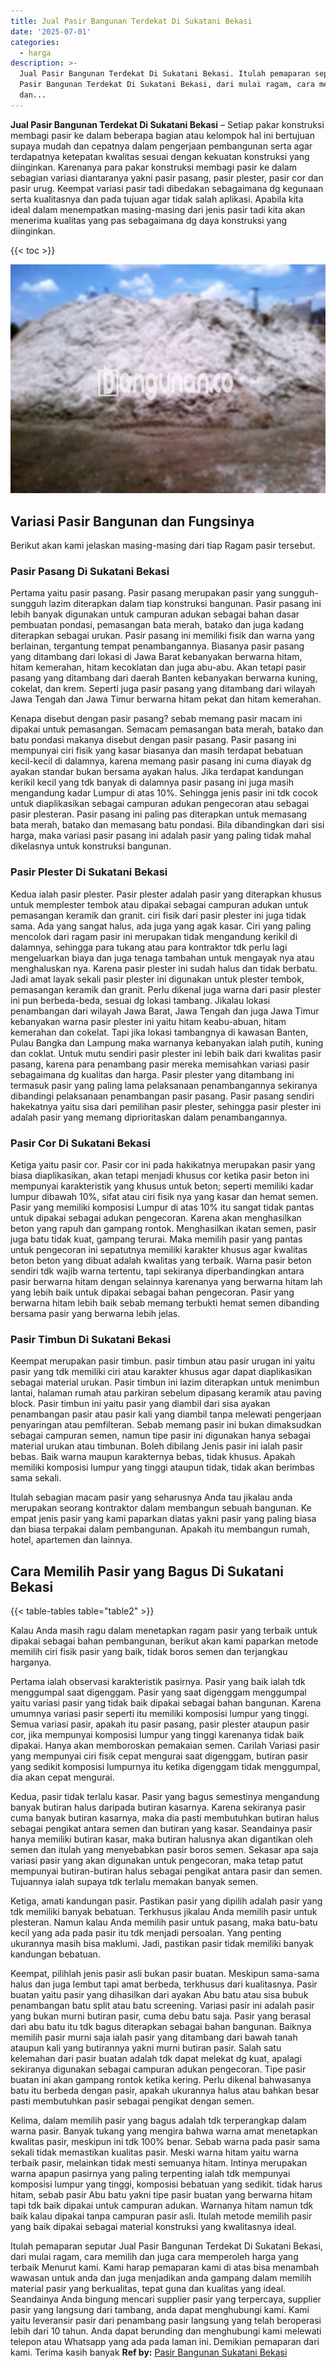 ```yaml
---
title: Jual Pasir Bangunan Terdekat Di Sukatani Bekasi
date: '2025-07-01'
categories:
  - harga
description: >-
  Jual Pasir Bangunan Terdekat Di Sukatani Bekasi. Itulah pemaparan seputar Jual
  Pasir Bangunan Terdekat Di Sukatani Bekasi, dari mulai ragam, cara memilih
  dan...
---
```


**Jual Pasir Bangunan Terdekat Di Sukatani Bekasi** – Setiap pakar konstruksi membagi pasir ke dalam beberapa bagian atau kelompok hal ini bertujuan supaya mudah dan cepatnya dalam pengerjaan pembangunan serta agar terdapatnya ketepatan kwalitas sesuai dengan kekuatan konstruksi yang diinginkan. Karenanya para pakar konstruksi membagi pasir ke dalam sebagian variasi diantaranya yakni pasir pasang, pasir plester, pasir cor dan pasir urug. Keempat variasi pasir tadi dibedakan sebagaimana dg kegunaan serta kualitasnya dan pada tujuan agar tidak salah aplikasi. Apabila kita ideal dalam menempatkan masing-masing dari jenis pasir tadi kita akan menerima kualitas yang pas sebagaimana dg daya konstruksi yang diinginkan.

{{< toc >}}

![Jual Pasir Bangunan Terdekat Di Sukatani Bekasi](/images/jual-pasir-bangunan-13.png)

## Variasi Pasir Bangunan dan Fungsinya

Berikut akan kami jelaskan masing-masing dari tiap Ragam pasir tersebut.

### Pasir Pasang Di Sukatani Bekasi

Pertama yaitu pasir pasang. Pasir pasang merupakan pasir yang sungguh-sungguh lazim diterapkan dalam tiap konstruksi bangunan. Pasir pasang ini lebih banyak digunakan untuk campuran adukan sebagai bahan dasar pembuatan pondasi, pemasangan bata merah, batako dan juga kadang diterapkan sebagai urukan. Pasir pasang ini memiliki fisik dan warna yang berlainan, tergantung tempat penambangannya. Biasanya pasir pasang yang ditambang dari lokasi di Jawa Barat kebanyakan berwarna hitam, hitam kemerahan, hitam kecoklatan dan juga abu-abu. Akan tetapi pasir pasang yang ditambang dari daerah Banten kebanyakan berwarna kuning, cokelat, dan krem. Seperti juga pasir pasang yang ditambang dari wilayah Jawa Tengah dan Jawa Timur berwarna hitam pekat dan hitam kemerahan.

Kenapa disebut dengan pasir pasang? sebab memang pasir macam ini dipakai untuk pemasangan. Semacam pemasangan bata merah, batako dan batu pondasi makanya disebut dengan pasir pasang. Pasir pasang ini mempunyai ciri fisik yang kasar biasanya dan masih terdapat bebatuan kecil-kecil di dalamnya, karena memang pasir pasang ini cuma diayak dg ayakan standar bukan bersama ayakan halus. Jika terdapat kandungan kerikil kecil yang tdk banyak di dalamnya pasir pasang ini juga masih mengandung kadar Lumpur di atas 10%. Sehingga jenis pasir ini tdk cocok untuk diaplikasikan sebagai campuran adukan pengecoran atau sebagai pasir plesteran. Pasir pasang ini paling pas diterapkan untuk memasang bata merah, batako dan memasang batu pondasi. Bila dibandingkan dari sisi harga, maka variasi pasir pasang ini adalah pasir yang paling tidak mahal dikelasnya untuk konstruksi bangunan.

### Pasir Plester Di Sukatani Bekasi

Kedua ialah pasir plester. Pasir plester adalah pasir yang diterapkan khusus untuk memplester tembok atau dipakai sebagai campuran adukan untuk pemasangan keramik dan granit. ciri fisik dari pasir plester ini juga tidak sama. Ada yang sangat halus, ada juga yang agak kasar. Ciri yang paling mencolok dari ragam pasir ini merupakan tidak mengandung kerikil di dalamnya, sehingga para tukang atau para kontraktor tdk perlu lagi mengeluarkan biaya dan juga tenaga tambahan untuk mengayak nya atau menghaluskan nya. Karena pasir plester ini sudah halus dan tidak berbatu. Jadi amat layak sekali pasir plester ini digunakan untuk plester tembok, pemasangan keramik dan granit. Perlu dikenal juga warna dari pasir plester ini pun berbeda-beda, sesuai dg lokasi tambang. Jikalau lokasi penambangan dari wilayah Jawa Barat, Jawa Tengah dan juga Jawa Timur kebanyakan warna pasir plester ini yaitu hitam keabu-abuan, hitam kemerahan dan cokelat. Tapi jika lokasi tambangnya di kawasan Banten, Pulau Bangka dan Lampung maka warnanya kebanyakan ialah putih, kuning dan coklat. Untuk mutu sendiri pasir plester ini lebih baik dari kwalitas pasir pasang, karena para penambang pasir mereka memisahkan variasi pasir sebagaimana dg kualitas dan harga. Pasir plester yang ditambang ini termasuk pasir yang paling lama pelaksanaan penambangannya sekiranya dibandingi pelaksanaan penambangan pasir pasang. Pasir pasang sendiri hakekatnya yaitu sisa dari pemilihan pasir plester, sehingga pasir plester ini adalah pasir yang memang diprioritaskan dalam penambangannya.

### Pasir Cor Di Sukatani Bekasi

Ketiga yaitu pasir cor. Pasir cor ini pada hakikatnya merupakan pasir yang biasa diaplikasikan, akan tetapi menjadi khusus cor ketika pasir beton ini mempunyai karakteristik yang khusus untuk beton; seperti memiliki kadar lumpur dibawah 10%, sifat atau ciri fisik nya yang kasar dan hemat semen. Pasir yang memiliki komposisi Lumpur di atas 10% itu sangat tidak pantas untuk dipakai sebagai adukan pengecoran. Karena akan menghasilkan beton yang rapuh dan gampang rontok. Menghasilkan ikatan semen, pasir juga batu tidak kuat, gampang terurai. Maka memilih pasir yang pantas untuk pengecoran ini sepatutnya memiliki karakter khusus agar kwalitas beton beton yang dibuat adalah kwalitas yang terbaik. Warna pasir beton sendiri tdk wajib warna tertentu, tapi sekiranya diperbandingkan antara pasir berwarna hitam dengan selainnya karenanya yang berwarna hitam lah yang lebih baik untuk dipakai sebagai bahan pengecoran. Pasir yang berwarna hitam lebih baik sebab memang terbukti hemat semen dibanding bersama pasir yang berwarna lebih jelas.

### Pasir Timbun Di Sukatani Bekasi

Keempat merupakan pasir timbun. pasir timbun atau pasir urugan ini yaitu pasir yang tdk memiliki ciri atau karakter khusus agar dapat diaplikasikan sebagai material urukan. Pasir timbun ini lazim diterapkan untuk menimbun lantai, halaman rumah atau parkiran sebelum dipasang keramik atau paving block. Pasir timbun ini yaitu pasir yang diambil dari sisa ayakan penambangan pasir atau pasir kali yang diambil tanpa melewati pengerjaan penyaringan atau pemfilteran. Sebab memang pasir ini bukan dimaksudkan sebagai campuran semen, namun tipe pasir ini digunakan hanya sebagai material urukan atau timbunan. Boleh dibilang Jenis pasir ini ialah pasir bebas. Baik warna maupun karakternya bebas, tidak khusus. Apakah memiliki komposisi lumpur yang tinggi ataupun tidak, tidak akan berimbas sama sekali.

Itulah sebagian macam pasir yang seharusnya Anda tau jikalau anda merupakan seorang kontraktor dalam membangun sebuah bangunan. Ke empat jenis pasir yang kami paparkan diatas yakni pasir yang paling biasa dan biasa terpakai dalam pembangunan. Apakah itu membangun rumah, hotel, apartemen dan lainnya.

## Cara Memilih Pasir yang Bagus Di Sukatani Bekasi

{{< table-tables table="table2" >}}

Kalau Anda masih ragu dalam menetapkan ragam pasir yang terbaik untuk dipakai sebagai bahan pembangunan, berikut akan kami paparkan metode memilih ciri fisik pasir yang baik, tidak boros semen dan terjangkau harganya.

Pertama ialah observasi karakteristik pasirnya. Pasir yang baik ialah tdk menggumpal saat digenggam. Pasir yang saat digenggam menggumpal yaitu variasi pasir yang tidak baik dipakai sebagai bahan bangunan. Karena umumnya variasi pasir seperti itu memiliki komposisi lumpur yang tinggi. Semua variasi pasir, apakah itu pasir pasang, pasir plester ataupun pasir cor, jika mempunyai komposisi lumpur yang tinggi karenanya tidak baik dipakai. Hanya akan memboroskan pemakaian semen. Carilah Variasi pasir yang mempunyai ciri fisik cepat mengurai saat digenggam, butiran pasir yang sedikit komposisi lumpurnya itu ketika digenggam tidak menggumpal, dia akan cepat mengurai.

Kedua, pasir tidak terlalu kasar. Pasir yang bagus semestinya mengandung banyak butiran halus daripada butiran kasarnya. Karena sekiranya pasir cuma banyak butiran kasarnya, maka dia pasti membutuhkan butiran halus sebagai pengikat antara semen dan butiran yang kasar. Seandainya pasir hanya memiliki butiran kasar, maka butiran halusnya akan digantikan oleh semen dan itulah yang menyebabkan pasir boros semen. Sekasar apa saja variasi pasir yang akan digunakan untuk pengecoran, maka tetap patut mempunyai butiran-butiran halus sebagai pengikat antara pasir dan semen. Tujuannya ialah supaya tdk terlalu memakan banyak semen.

Ketiga, amati kandungan pasir. Pastikan pasir yang dipilih adalah pasir yang tdk memiliki banyak bebatuan. Terkhusus jikalau Anda memilih pasir untuk plesteran. Namun kalau Anda memilih pasir untuk pasang, maka batu-batu kecil yang ada pada pasir itu tdk menjadi persoalan. Yang penting ukurannya masih bisa maklumi. Jadi, pastikan pasir tidak memiliki banyak kandungan bebatuan.

Keempat, pilihlah jenis pasir asli bukan pasir buatan. Meskipun sama-sama halus dan juga lembut tapi amat berbeda, terkhusus dari kualitasnya. Pasir buatan yaitu pasir yang dihasilkan dari ayakan Abu batu atau sisa bubuk penambangan batu split atau batu screening. Variasi pasir ini adalah pasir yang bukan murni butiran pasir, cuma debu batu saja. Pasir yang berasal dari abu batu itu tdk bagus diterapkan sebagai bahan bangunan. Baiknya memilih pasir murni saja ialah pasir yang ditambang dari bawah tanah ataupun kali yang butirannya yakni murni butiran pasir. Salah satu kelemahan dari pasir buatan adalah tdk dapat melekat dg kuat, apalagi sekiranya digunakan sebagai campuran adukan pengecoran. Tipe pasir buatan ini akan gampang rontok ketika kering. Perlu dikenal bahwasanya batu itu berbeda dengan pasir, apakah ukurannya halus atau bahkan besar pasti membutuhkan pasir sebagai pengikat dengan semen.

Kelima, dalam memilih pasir yang bagus adalah tdk terperangkap dalam warna pasir. Banyak tukang yang mengira bahwa warna amat menetapkan kwalitas pasir, meskipun ini tdk 100% benar. Sebab warna pada pasir sama sekali tidak memastikan kualitas pasir. Meski warna hitam yaitu warna terbaik pasir, melainkan tidak mesti semuanya hitam. Intinya merupakan warna apapun pasirnya yang paling terpenting ialah tdk mempunyai komposisi lumpur yang tinggi, komposisi bebatuan yang sedikit. tidak harus hitam, sebab pasir Abu batu yakni tipe pasir buatan yang berwarna hitam tapi tdk baik dipakai untuk campuran adukan. Warnanya hitam namun tdk baik kalau dipakai tanpa campuran pasir asli. Itulah metode memilih pasir yang baik dipakai sebagai material konstruksi yang kwalitasnya ideal.

Itulah pemaparan seputar Jual Pasir Bangunan Terdekat Di Sukatani Bekasi, dari mulai ragam, cara memilih dan juga cara memperoleh harga yang terbaik Menurut kami. Kami harap pemaparan kami di atas bisa menambah wawasan untuk anda dan juga menjadikan anda gampang dalam memilih material pasir yang berkualitas, tepat guna dan kualitas yang ideal. Seandainya Anda bingung mencari supplier pasir yang terpercaya, supplier pasir yang langsung dari tambang, anda dapat menghubungi kami. Kami yaitu leveransir pasir dari penambang pasir langsung yang telah beroperasi lebih dari 10 tahun. Anda dapat berunding dan menghubungi kami melewati telepon atau Whatsapp yang ada pada laman ini. Demikian pemaparan dari kami. Terima kasih banyak
**Ref by:** [Pasir Bangunan Sukatani Bekasi](https://id.wikipedia.org/wiki/Pasir)
